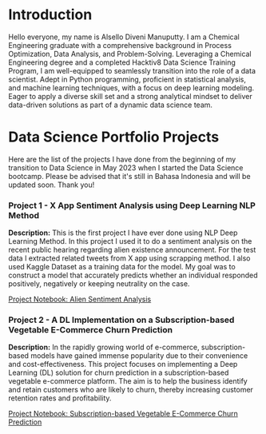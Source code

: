 # Introduction
Hello everyone, my name is Alsello Diveni Manuputty. I am a Chemical Engineering graduate with a comprehensive background in Process Optimization, Data Analysis, and Problem-Solving. 
Leveraging a Chemical Engineering degree and a completed Hacktiv8 Data Science Training Program, I am well-equipped to seamlessly transition into the role of a data scientist. 
Adept in Python programming, proficient in statistical analysis, and machine learning techniques, with a focus on deep learning modeling. 
Eager to apply a diverse skill set and a strong analytical mindset to deliver data-driven solutions as part of a dynamic data science team.

# Data Science Portfolio Projects

Here are the list of the projects I have done from the beginning of my transition to Data Science in May 2023 when I started the Data Science bootcamp. Please be advised that it's still in Bahasa Indonesia and will be updated soon. Thank you!

### Project 1 - X App Sentiment Analysis using Deep Learning NLP Method

**Description:** 
This is the first project I have ever done using NLP Deep Learning Method. In this project I used it to do a sentiment analysis on the recent public hearing regarding alien existence announcement. 
For the test data I extracted related tweets from X app using scrapping method. I also used Kaggle Dataset as a training data for the model.  My goal was to construct a model that accurately predicts whether an individual responded positively, negatively or keeping neutrality on the case. 

[Project Notebook: Alien Sentiment Analysis](https://github.com/AlselloDM/DataScience_Portfolio/tree/main/Project%201)

### Project 2 - A DL Implementation on a Subscription-based Vegetable E-Commerce Churn Prediction

**Description:** 
In the rapidly growing world of e-commerce, subscription-based models have gained immense popularity due to their convenience and cost-effectiveness. This project focuses on implementing a Deep Learning (DL) solution for churn prediction in a subscription-based vegetable e-commerce platform. The aim is to help the business identify and retain customers who are likely to churn, thereby increasing customer retention rates and profitability.

[Project Notebook: Subscription-based Vegetable E-Commerce Churn Prediction](https://github.com/AlselloDM/DataScience_Portfolio/tree/main/Project%202)


